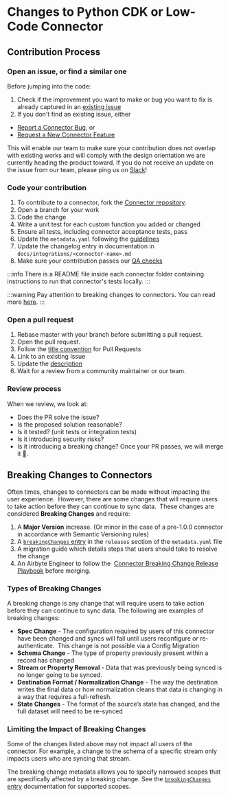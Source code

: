 # Changes to Python CDK or Low-Code Connector

## Contribution Process

### Open an issue, or find a similar one

Before jumping into the code:

1. Check if the improvement you want to make or bug you want to fix is already captured in an [existing issue](https://github.com/airbytehq/airbyte/issues?q=is%3Aopen+is%3Aissue+label%3Aarea%2Fconnectors+-label%3Aneeds-triage+label%3Acommunity)
2. If you don't find an existing issue, either
  - [Report a Connector Bug](https://github.com/airbytehq/airbyte/issues/new?assignees=&labels=type%2Fbug%2Carea%2Fconnectors%2Cneeds-triage&projects=&template=1-issue-connector.yaml), or
  - [Request a New Connector Feature](https://github.com/airbytehq/airbyte/discussions/categories/connector-ideas-and-features)

This will enable our team to make sure your contribution does not overlap with existing works and will comply with the design orientation we are currently heading the product toward. If you do not receive an update on the issue from our team, please ping us on [Slack](https://slack.airbyte.io)!


### Code your contribution

1. To contribute to a connector, fork the [Connector repository](https://github.com/airbytehq/airbyte).
2. Open a branch for your work
3. Code the change
4. Write a unit test for each custom function you added or changed
5. Ensure all tests, including connector acceptance tests, pass
6. Update the `metadata.yaml` following the [guidelines](./resources/pull-requests-handbook.md#semantic-versioning-for-connectors)
7. Update the changelog entry in documentation in `docs/integrations/<connector-name>.md`
8. Make sure your contribution passes our [QA checks](./resources/qa-checks.md)

:::info
There is a README file inside each connector folder containing instructions to run that connector's tests locally.
:::

:::warning
Pay attention to breaking changes to connectors. You can read more [here](#breaking-changes-to-connectors).
:::

### Open a pull request

1. Rebase master with your branch before submitting a pull request.
2. Open the pull request.
3. Follow the [title convention](./resources/pull-requests-handbook.md#pull-request-title-convention) for Pull Requests
4. Link to an existing Issue
5. Update the [description](./resources/pull-requests-handbook.md#descriptions)
6. Wait for a review from a community maintainer or our team.

### Review process

When we review, we look at:

- ‌Does the PR solve the issue?
- Is the proposed solution reasonable?
- Is it tested? \(unit tests or integration tests\)
- Is it introducing security risks?
- Is it introducing a breaking change?
  ‌Once your PR passes, we will merge it 🎉.

## Breaking Changes to Connectors

Often times, changes to connectors can be made without impacting the user experience.  However, there are some changes that will require users to take action before they can continue to sync data.  These changes are considered **Breaking Changes** and require:

1. A **Major Version** increase. (Or minor in the case of a pre-1.0.0 connector in accordance with Semantic Versioning rules)
2. A [`breakingChanges` entry](https://docs.airbyte.com/connector-development/connector-metadata-file/) in the `releases` section of the `metadata.yaml` file
3. A migration guide which details steps that users should take to resolve the change
4. An Airbyte Engineer to follow the  [Connector Breaking Change Release Playbook](https://docs.google.com/document/u/0/d/1VYQggHbL_PN0dDDu7rCyzBLGRtX-R3cpwXaY8QxEgzw/edit) before merging.

### Types of Breaking Changes

A breaking change is any change that will require users to take action before they can continue to sync data. The following are examples of breaking changes:

- **Spec Change** - The configuration required by users of this connector have been changed and syncs will fail until users reconfigure or re-authenticate.  This change is not possible via a Config Migration
- **Schema Change** - The type of property previously present within a record has changed
- **Stream or Property Removal** - Data that was previously being synced is no longer going to be synced.
- **Destination Format / Normalization Change** - The way the destination writes the final data or how normalization cleans that data is changing in a way that requires a full-refresh.
- **State Changes** - The format of the source’s state has changed, and the full dataset will need to be re-synced

### Limiting the Impact of Breaking Changes

Some of the changes listed above may not impact all users of the connector. For example, a change to the schema of a specific stream only impacts users who are syncing that stream.

The breaking change metadata allows you to specify narrowed scopes that are specifically affected by a breaking change. See the [`breakingChanges` entry](https://docs.airbyte.com/connector-development/connector-metadata-file/) documentation for supported scopes.
